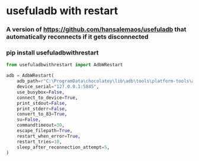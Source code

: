# usefuladb with restart


### A version of https://github.com/hansalemaos/usefuladb that automatically reconnects if it gets disconnected

### pip install usefuladbwithrestart


```py
from usefuladbwithrestart import AdbWRestart

adb = AdbWRestart(
    adb_path=r"C:\ProgramData\chocolatey\lib\adb\tools\platform-tools\adb.exe",
    device_serial="127.0.0.1:5845",
    use_busybox=False,
    connect_to_device=True,
    print_stdout=False,
    print_stderr=False,
    convert_to_83=True,
    su=False,
    commandtimeout=30,
    escape_filepath=True,
    restart_when_error=True,
    restart_tries=10,
    sleep_after_reconnection_attempt=5,
)
```